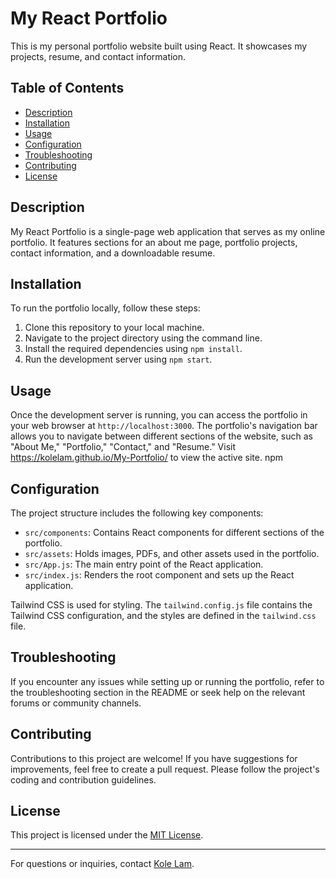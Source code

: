 # My React Portfolio

This is my personal portfolio website built using React. It showcases my projects, resume, and contact information.

## Table of Contents

- [Description](#description)
- [Installation](#installation)
- [Usage](#usage)
- [Configuration](#configuration)
- [Troubleshooting](#troubleshooting)
- [Contributing](#contributing)
- [License](#license)

## Description

My React Portfolio is a single-page web application that serves as my online portfolio. It features sections for an about me page, portfolio projects, contact information, and a downloadable resume.

## Installation

To run the portfolio locally, follow these steps:

1. Clone this repository to your local machine.
2. Navigate to the project directory using the command line.
3. Install the required dependencies using `npm install`.
4. Run the development server using `npm start`.

## Usage

Once the development server is running, you can access the portfolio in your web browser at `http://localhost:3000`. The portfolio's navigation bar allows you to navigate between different sections of the website, such as "About Me," "Portfolio," "Contact," and "Resume." Visit  https://kolelam.github.io/My-Portfolio/ to view the active site. npm

## Configuration

The project structure includes the following key components:

- `src/components`: Contains React components for different sections of the portfolio.
- `src/assets`: Holds images, PDFs, and other assets used in the portfolio.
- `src/App.js`: The main entry point of the React application.
- `src/index.js`: Renders the root component and sets up the React application.

Tailwind CSS is used for styling. The `tailwind.config.js` file contains the Tailwind CSS configuration, and the styles are defined in the `tailwind.css` file.

## Troubleshooting

If you encounter any issues while setting up or running the portfolio, refer to the troubleshooting section in the README or seek help on the relevant forums or community channels.

## Contributing

Contributions to this project are welcome! If you have suggestions for improvements, feel free to create a pull request. Please follow the project's coding and contribution guidelines.

## License

This project is licensed under the [MIT License](LICENSE).

---

For questions or inquiries, contact [Kole Lam](kolelamied1@gmail.com).

